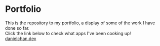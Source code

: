 # Portfolio

<div justifyContent="center">
This is the repository to my portfolio, a display of some of the work I have done so far. <br>
Click the link below to check what apps I've been cooking up! <br>
<a href="danielchan.dev"> danielchan.dev </a>
</div>